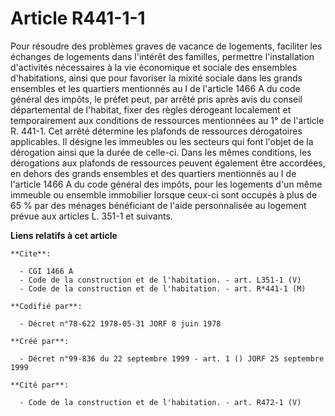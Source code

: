 # Article R441-1-1

Pour résoudre des problèmes graves de vacance de logements, faciliter les échanges de logements dans l'intérêt des familles,
permettre l'installation d'activités nécessaires à la vie économique et sociale des ensembles d'habitations, ainsi que pour
favoriser la mixité sociale dans les grands ensembles et les quartiers mentionnés au I de l'article 1466 A du code général
des impôts, le préfet peut, par arrêté pris après avis du conseil départemental de l'habitat, fixer des règles dérogeant
localement et temporairement aux conditions de ressources mentionnées au 1° de l'article R. 441-1. Cet arrêté détermine les
plafonds de ressources dérogatoires applicables. Il désigne les immeubles ou les secteurs qui font l'objet de la dérogation
ainsi que la durée de celle-ci. Dans les mêmes conditions, les dérogations aux plafonds de ressources peuvent également être
accordées, en dehors des grands ensembles et des quartiers mentionnés au I de l'article 1466 A du code général des impôts,
pour les logements d'un même immeuble ou ensemble immobilier lorsque ceux-ci sont occupés à plus de 65 % par des ménages
bénéficiant de l'aide personnalisée au logement prévue aux articles L. 351-1 et suivants.

**Liens relatifs à cet article**

	**Cite**:

	  - CGI 1466 A
	  - Code de la construction et de l'habitation. - art. L351-1 (V)
	  - Code de la construction et de l'habitation. - art. R*441-1 (M)

	**Codifié par**:

	  - Décret n°78-622 1978-05-31 JORF 8 juin 1978

	**Créé par**:

	  - Décret n°99-836 du 22 septembre 1999 - art. 1 () JORF 25 septembre 1999

	**Cité par**:

	  - Code de la construction et de l'habitation. - art. R472-1 (V)
